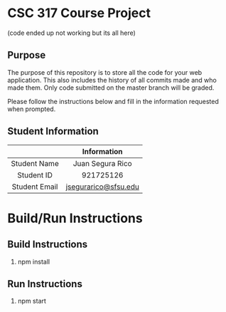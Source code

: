 # CSC 317 Course Project

(code ended up not working but its all here)

## Purpose

The purpose of this repository is to store all the code for your web application. This also includes the history of all commits made and who made them. Only code submitted on the master branch will be graded.

Please follow the instructions below and fill in the information requested when prompted.

## Student Information

|               | Information   |
|:-------------:|:-------------:|
| Student Name  | Juan Segura Rico |
| Student ID    | 921725126 |
| Student Email | jsegurarico@sfsu.edu |



# Build/Run Instructions

## Build Instructions
1. npm install

## Run Instructions
1. npm start

